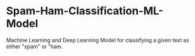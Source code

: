 # Spam-Ham-Classification-ML-Model
Machine Learning and Deep Learning Model for classifying a given text as either "spam" or "ham.
